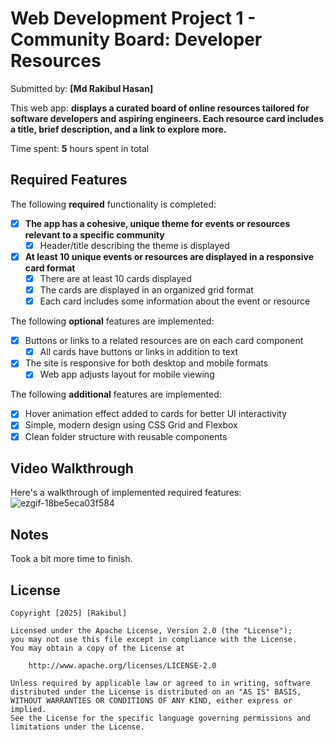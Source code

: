 # Web Development Project 1 - Community Board: Developer Resources

Submitted by: **[Md Rakibul Hasan]**

This web app: **displays a curated board of online resources tailored for software developers and aspiring engineers. Each resource card includes a title, brief description, and a link to explore more.**

Time spent: **5** hours spent in total

## Required Features

The following **required** functionality is completed:

- [x] **The app has a cohesive, unique theme for events or resources relevant to a specific community**
  - [x] Header/title describing the theme is displayed
- [x] **At least 10 unique events or resources are displayed in a responsive card format**
  - [x] There are at least 10 cards displayed 
  - [x] The cards are displayed in an organized grid format
  - [x] Each card includes some information about the event or resource

The following **optional** features are implemented:

- [x] Buttons or links to a related resources are on each card component
  - [x] All cards have buttons or links in addition to text
- [x] The site is responsive for both desktop and mobile formats
  - [x] Web app adjusts layout for mobile viewing

The following **additional** features are implemented:

- [x] Hover animation effect added to cards for better UI interactivity
- [x] Simple, modern design using CSS Grid and Flexbox
- [x] Clean folder structure with reusable components

## Video Walkthrough

Here's a walkthrough of implemented required features:
![ezgif-18be5eca03f584](https://github.com/user-attachments/assets/2b8cfc13-af96-4fe5-accd-aab784824303)


## Notes

Took a bit more time to finish.

## License

    Copyright [2025] [Rakibul]

    Licensed under the Apache License, Version 2.0 (the "License");
    you may not use this file except in compliance with the License.
    You may obtain a copy of the License at

        http://www.apache.org/licenses/LICENSE-2.0

    Unless required by applicable law or agreed to in writing, software
    distributed under the License is distributed on an "AS IS" BASIS,
    WITHOUT WARRANTIES OR CONDITIONS OF ANY KIND, either express or implied.
    See the License for the specific language governing permissions and
    limitations under the License.
